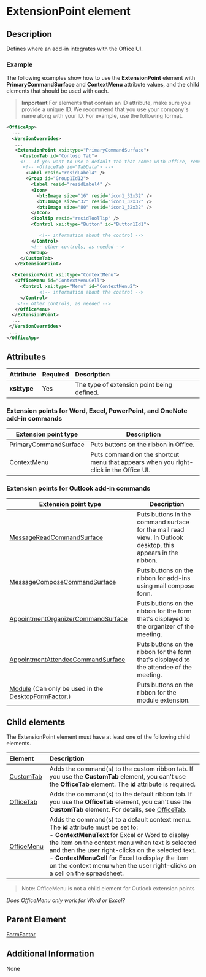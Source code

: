 # ExtensionPoint element

## Description

 Defines where an add-in integrates with the Office UI. 
 
 ### Example
 The following examples show how to use the  **ExtensionPoint** element with **PrimaryCommandSurface** and **ContextMenu** attribute values, and the child elements that should be used with each.


 >**Important**  For elements that contain an ID attribute, make sure you provide a unique ID. We recommend that you use your company's name along with your ID. For example, use the following format.<CustomTab id="mycompanyname.mygroupname">


```XML
<OfficeApp>
  ...
  <VersionOverrides>
   ...
   <ExtensionPoint xsi:type="PrimaryCommandSurface">
     <CustomTab id="Contoso Tab">
     <!-- If you want to use a default tab that comes with Office, remove the above CustomTab element, and then uncomment the following OfficeTab element -->
      <!-- <OfficeTab id="TabData"> -->
       <Label resid="residLabel4" />
       <Group id="Group1Id12">
         <Label resid="residLabel4" />
         <Icon>
           <bt:Image size="16" resid="icon1_32x32" />
           <bt:Image size="32" resid="icon1_32x32" />
           <bt:Image size="80" resid="icon1_32x32" />
         </Icon>
         <Tooltip resid="residToolTip" />
         <Control xsi:type="Button" id="Button1Id1">

            <!-- information about the control -->
         </Control>
         <!-- other controls, as needed -->
       </Group>
     </CustomTab>
   </ExtensionPoint>

  <ExtensionPoint xsi:type="ContextMenu">
   <OfficeMenu id="ContextMenuCell">
     <Control xsi:type="Menu" id="ContextMenu2">
            <!-- information about the control -->
     </Control>
    <!-- other controls, as needed -->
   </OfficeMenu>
  </ExtensionPoint>
  ...
 </VersionOverrides>
 ...
</OfficeApp>
```

## Attributes

|  Attribute  |  Required  |  Description  |
|:-----|:-----|:-----|
|  **xsi:type**  |  Yes  | The type of extension point being defined.|

### Extension points for Word, Excel, PowerPoint, and OneNote add-in commands
|Extension point type | Description|
|-|-|
|PrimaryCommandSurface | Puts buttons on the ribbon in Office.|
|ContextMenu| Puts command on the shortcut menu that appears when you right-click in the Office UI.|

### Extension points for Outlook add-in commands

|Extension point type | Description|
|-|-|
|[MessageReadCommandSurface](#messagereadcommandsurface) | Puts buttons in the command surface for the mail read view. In Outlook desktop, this appears in the ribbon.|
|[MessageComposeCommandSurface](#messagecomposecommandsurface) | Puts buttons on the ribbon for add-ins using mail compose form. |
|[AppointmentOrganizerCommandSurface](#appointmentorganizercommandsurface)| Puts buttons on the ribbon for the form that's displayed to the organizer of the meeting. | 
|[AppointmentAttendeeCommandSurface](#appointmentattendeecommandsurface)| Puts buttons on the ribbon for the form that's displayed to the attendee of the meeting. |
|[Module](#module) (Can only be used in the [DesktopFormFactor](./formfactor.md).) | Puts buttons on the ribbon for the module extension. |

## Child elements

The ExtensionPoint element must have at least one of the following child elements.
 
|**Element**|**Description**|
|:-----|:-----|
|[CustomTab]()| Adds the command(s) to the custom ribbon tab. If you use the  **CustomTab** element, you can't use the **OfficeTab** element. The **id** attribute is required.|
|[OfficeTab]()|Adds the command(s) to the default ribbon tab. If you use the  **OfficeTab** element, you can't use the **CustomTab** element. For details, see [OfficeTab](officetab.md).|
|[OfficeMenu]()|Adds the command(s) to a default context menu. The  **id** attribute must be set to: <br/> - **ContextMenuText** for Excel or Word to display the item on the context menu when text is selected and then the user right-clicks on the selected text. <br/> - **ContextMenuCell** for Excel to display the  item on the context menu when the user right-clicks on a cell on the spreadsheet.|


> Note: OfficeMenu is not a child element for Outlook extension points

_Does OfficeMenu only work for Word or Excel?_


## Parent Element

[FormFactor](./formfactor.md)

## Additional Information
None
